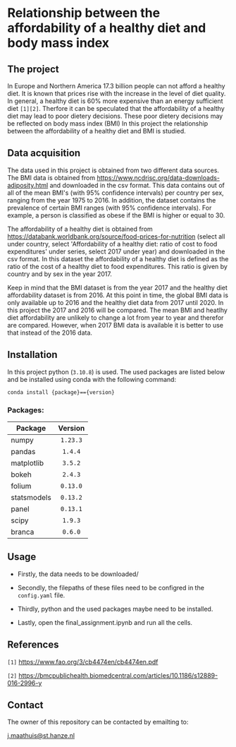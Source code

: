# Relationship between the affordability of a healthy diet and body mass index

## The project
In Europe and Northern America 17.3 billion people can not afford a healthy diet. It is known that prices rise with the increase in the level of diet quality. In general, a healthy diet is 60% more expensive than an energy sufficient diet `[1][2]`. Therfore it can be speculated that the affordability of a healthy diet may lead to poor dietery decisions. These poor dietery decisions may be reflected on body mass index (BMI) In this project the relationship between the affordability of a healthy diet and BMI is studied. 

## Data acquisition

The data used in this project is obtained from two different data sources. The BMI data is obtained from https://www.ncdrisc.org/data-downloads-adiposity.html and downloaded in the csv format. This data contains out of all of the mean BMI's (with 95% confidence intervals) per country per sex, ranging from the year 1975 to 2016. In addition, the dataset contains the prevalence of certain BMI ranges (with 95% confidence intervals). For example, a person is classified as obese if the BMI is higher or equal to 30.

The affordability of a healthy diet is obtained from https://databank.worldbank.org/source/food-prices-for-nutrition (select all under country, select 'Affordability of a healthy diet: ratio of cost to food expenditures' under series, select 2017 under year) and downloaded in the csv format. In this dataset the affordability of a healthy diet is defined as the ratio of the cost of a healthy diet to food expenditures. This ratio is given by country and by sex in the year 2017.

Keep in mind that the BMI dataset is from the year 2017 and the healthy diet affordability dataset is from 2016. At this point in time, the global BMI data is only available up to 2016 and the healthy diet data from 2017 until 2020. In this project the 2017 and 2016  will be compared. The mean BMI and heatlhy diet affordability are unlikely to change a lot from year to year and therefor are compared. However, when 2017 BMI data is available it is better to use that instead of the 2016 data.

## Installation
In this project python (`3.10.8`) is used. The used packages are listed below and be installed using conda with the following command:

`conda install {package}=={version}`

### Packages:

| Package          | Version  |
| -----------------| :------: |
| numpy            | `1.23.3` |
| pandas           | `1.4.4`  |
| matplotlib       | `3.5.2`  |
| bokeh            | `2.4.3`  |
| folium           | `0.13.0` |
| statsmodels      | `0.13.2` |
| panel            | `0.13.1` |
| scipy            | `1.9.3`  |
| branca           | `0.6.0`  |


## Usage
* Firstly, the data needs to be downloaded/

* Secondly, the filepaths of these files need to be configred in the `config.yaml` file.

* Thirdly, python and the used packages maybe need to be installed.

* Lastly, open the final_assignment.ipynb and run all the cells.

## References
`[1]` https://www.fao.org/3/cb4474en/cb4474en.pdf

`[2]` https://bmcpublichealth.biomedcentral.com/articles/10.1186/s12889-016-2996-y

## Contact
The owner of this repository can be contacted by emailting to:

j.maathuis@st.hanze.nl




